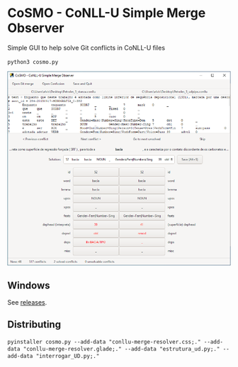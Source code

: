 # CoSMO - CoNLL-U Simple Merge Observer

Simple GUI to help solve Git conflicts in CoNLL-U files

`python3 cosmo.py`

![CoSMO Screenshot](https://github.com/alvelvis/conllu-merge-resolver/blob/main/screen.png?raw=true)

## Windows

See [releases](https://github.com/alvelvis/conllu-merge-resolver/releases).

## Distributing

```
pyinstaller cosmo.py --add-data "conllu-merge-resolver.css;." --add-data "conllu-merge-resolver.glade;." --add-data "estrutura_ud.py;." --add-data "interrogar_UD.py;."
```
